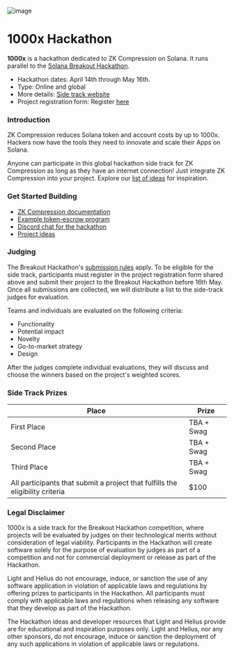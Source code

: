 ![image](https://github.com/user-attachments/assets/fcca5b0c-e00c-4270-be50-ba1c389a643c)

# 1000x Hackathon

**1000x** is a hackathon dedicated to ZK Compression on Solana. It runs parallel to the [Solana Breakout Hackathon](https://www.colosseum.org/breakout).

- Hackathon dates: April 14th through May 16th.
- Type: Online and global
- More details: [Side track website](https://www.zkcompression.com/introduction/event)
- Project registration form: Register [here](https://docs.google.com/forms/d/e/1FAIpQLSekwFXBe009nO1fIgUHQfiAU0ILRN8y2O1XUm1qoJRZYGus-g/viewform?usp=header)

### Introduction

ZK Compression reduces Solana token and account costs by up to 1000x. Hackers now have the tools they need to innovate and scale their Apps on Solana.

Anyone can participate in this global hackathon side track for ZK Compression as long as they have an internet connection! Just integrate ZK Compression into your project. Explore our [list of ideas](https://github.com/Lightprotocol/1000x-hackathon/blob/main/ideas.md) for inspiration.

### Get Started Building

- [ZK Compression documentation](https://www.zkcompression.com/)
- [Example token-escrow program](https://github.com/Lightprotocol/light-protocol/tree/main/examples/token-escrow/programs/token-escrow/src/escrow_with_pda)
- [Discord chat for the hackathon](https://discord.com/invite/qCv4Y7uYmh)
- [Project ideas](https://github.com/Lightprotocol/1000x-hackathon/blob/main/ideas.md)

### Judging

The Breakout Hackathon's [submission rules](https://www.colosseum.org/files/Breakout%20Hackathon%20Official%20Rules%202025.pdf) apply. To be eligible for the side track, participants must register in the project registration form shared above and submit their project to the Breakout Hackathon before 16th May. Once all submissions are collected, we will distribute a list to the side-track judges for evaluation.

Teams and individuals are evaluated on the following criteria:

- Functionality
- Potential impact
- Novelty
- Go-to-market strategy
- Design

After the judges complete individual evaluations, they will discuss and choose the winners based on the project's weighted scores.

### Side Track Prizes

| Place                                                                         | Prize      |
| ----------------------------------------------------------------------------- | ---------- |
| First Place                                                                   | TBA + Swag |
| Second Place                                                                  | TBA + Swag |
| Third Place                                                                   | TBA + Swag |
| All participants that submit a project that fulfills the eligibility criteria | $100       |

### Legal Disclaimer

1000x is a side track for the Breakout Hackathon competition, where projects will be evaluated by judges on their technological merits without consideration of legal viability. Participants in the Hackathon will create software solely for the purpose of evaluation by judges as part of a competition and not for commercial deployment or release as part of the Hackathon.

Light and Helius do not encourage, induce, or sanction the use of any software application in violation of applicable laws and regulations by offering prizes to participants in the Hackathon. All participants must comply with applicable laws and regulations when releasing any software that they develop as part of the Hackathon.

The Hackathon ideas and developer resources that Light and Helius provide are for educational and inspiration purposes only. Light and Helius, nor any other sponsors, do not encourage, induce or sanction the deployment of any such applications in violation of applicable laws or regulations.
